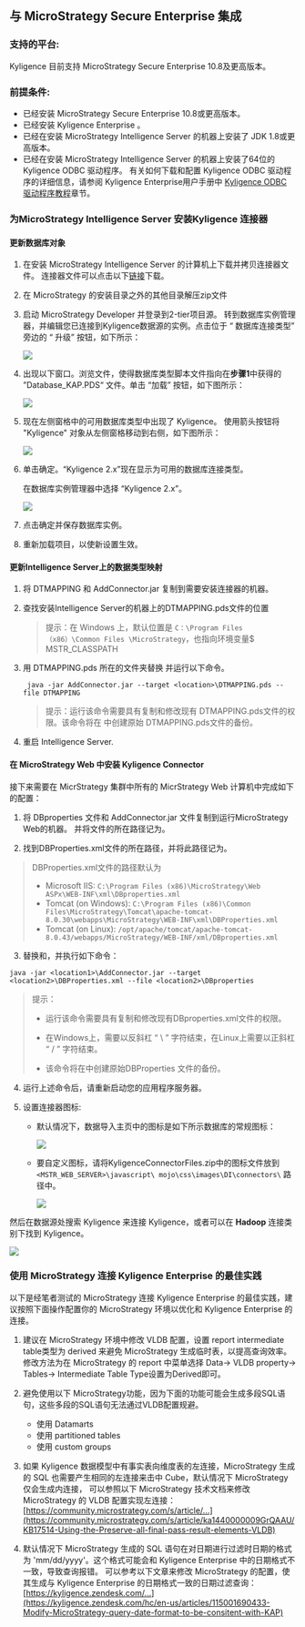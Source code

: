 ## 与 MicroStrategy Secure Enterprise 集成

### 支持的平台:

Kyligence 目前支持 MicroStrategy Secure Enterprise 10.8及更高版本。

### 前提条件:

- 已经安装 MicroStrategy Secure Enterprise 10.8或更高版本。
- 已经安装 Kyligence Enterprise 。
- 已经在安装 MicroStrategy Intelligence Server 的机器上安装了 JDK 1.8或更高版本。
- 已经在安装 MicroStrategy Intelligence Server 的机器上安装了64位的 Kyligence ODBC 驱动程序。 有关如何下载和配置 Kyligence ODBC 驱动程序的详细信息，请参阅 Kyligence Enterprise用户手册中 [Kyligence ODBC 驱动程序教程](../driver/kyligence_odbc.cn.md)章节。


### 为MicroStrategy Intelligence Server 安装Kyligence 连接器 

#### 更新数据库对象

1. 在安装 MicroStrategy Intelligence Server 的计算机上下载并拷贝连接器文件。 连接器文件可以点击以下[链接](https://community.microstrategy.com/s/article/Kyligence-Analytic-Platform)下载。

2. 在 MicroStrategy 的安装目录之外的其他目录解压zip文件

3. 启动 MicroStrategy Developer 并登录到2-tier项目源。 转到数据库实例管理器，并编辑您已连接到Kyligence数据源的实例。点击位于 “ 数据库连接类型” 旁边的 “ 升级” 按钮，如下所示：

   ![](images/microstrategy_10_8/database_instances.png)

4. 出现以下窗口。浏览文件，使得数据库类型脚本文件指向在**步骤1**中获得的 ”Database_KAP.PDS“ 文件。单击 “加载” 按钮，如下图所示：

   ![](images/microstrategy_10_8/load.png)

5. 现在左侧窗格中的可用数据库类型中出现了 Kyligence。 使用箭头按钮将 "Kyligence" 对象从左侧窗格移动到右侧，如下图所示：

   ![](images/microstrategy_10_8/add_database.png)

6. 单击确定。“Kyligence 2.x”现在显示为可用的数据库连接类型。 

   在数据库实例管理器中选择 “Kyligence 2.x”。

   ![](images/microstrategy_10_8/select_kyligence.png)

7. 点击确定并保存数据库实例。

8. 重新加载项目，以使新设置生效。



#### 更新Intelligence Server上的数据类型映射

1. 将 DTMAPPING 和 AddConnector.jar 复制到需要安装连接器的机器。

2. 查找安装Intelligence Server的机器上的DTMAPPING.pds文件的位置

   > 提示：在 Windows 上，默认位置是 `C：\Program Files（x86）\Common Files \MicroStrategy`，也指向环境变量$ MSTR_CLASSPATH

3. 用 DTMAPPING.pds 所在的文件夹替换 <location> 并运行以下命令。

   ``` java -jar AddConnector.jar --target <location>\DTMAPPING.pds --file DTMAPPING```

   > 提示：运行该命令需要具有复制和修改现有 DTMAPPING.pds文件的权限。该命令将在 <location> 中创建原始 DTMAPPING.pds文件的备份。

4. 重启 Intelligence Server.

#### 在 MicroStrategy Web 中安装 Kyligence Connector

接下来需要在 MicrStrategy 集群中所有的 MicrStrategy Web 计算机中完成如下的配置：

1. 将 DBproperties 文件和 AddConnector.jar 文件复制到运行MicroStrategy Web的机器。 并将文件的所在路径记为<location1>。

2. 找到DBProperties.xml文件的所在路径，并将此路径记为<location2>。

  > DBProperties.xml文件的路径默认为
  >
  > * Microsoft IIS: `C:\Program Files (x86)\MicroStrategy\Web ASPx\WEB-INF\xml\DBproperties.xml`
  > * Tomcat (on Windows): `C:\Program Files (x86)\Common Files\MicroStrategy\Tomcat\apache-tomcat-8.0.30\webapps\MicroStrategy\WEB-INF\xml\DBProperties.xml`
  > * Tomcat (on Linux): `/opt/apache/tomcat/apache-tomcat-8.0.43/webapps/MicroStrategy/WEB-INF/xml/DBproperties.xml`
  >

3. 替换<location1>和<location2>，并执行如下命令：

  ```
  java -jar <location1>\AddConnector.jar --target <location2>\DBProperties.xml --file <location2>\DBproperties
  ```

  > 提示：
  >
  > * 运行该命令需要具有复制和修改现有DBproperties.xml文件的权限。
  >
  > * 在Windows上，<location>需要以反斜杠 “ \ ” 字符结束，在Linux上需要以正斜杠 “ / ” 字符结束。
  >
  > * 该命令将在<location2>中创建原始DBProperties 文件的备份。

4. 运行上述命令后，请重新启动您的应用程序服务器。

5. 设置连接器图标:

   * 默认情况下，数据导入主页中的图标是如下所示数据库的常规图标：

     ![](images/microstrategy_10_8/default_icon.png)

   * 要自定义图标，请将KyligenceConnectorFiles.zip中的图标文件放到`<MSTR_WEB_SERVER>\javascript\ mojo\css\images\DI\connectors\` 路径中。

     ![](images/microstrategy_10_8/ky_icon.png)


然后在数据源处搜索 Kyligence 来连接 Kyligence，或者可以在 **Hadoop** 连接类别下找到 Kyligence。

 ![](images/microstrategy_10_8/datasource_ky.png)

### 使用 MicroStrategy 连接 Kyligence Enterprise 的最佳实践

以下是经笔者测试的 MicroStrategy 连接 Kyligence Enterprise 的最佳实践，建议按照下面操作配置你的 MicroStrategy 环境以优化和 Kyligence Enterprise 的连接。

1. 建议在 MicroStrategy 环境中修改 VLDB 配置，设置 report intermediate table类型为 derived 来避免 MicroStrategy 生成临时表，以提高查询效率。修改方法为在 MicroStrategy 的 report 中菜单选择 Data-> VLDB property-> Tables-> Intermediate Table Type设置为Derived即可。

2. 避免使用以下 MicroStrategy功能，因为下面的功能可能会生成多段SQL语句，这些多段的SQL语句无法通过VLDB配置规避。

   - 使用 Datamarts
   - 使用 partitioned tables
   - 使用 custom groups

3. 如果 Kyligence 数据模型中有事实表向维度表的左连接，MicroStrategy 生成的 SQL 也需要产生相同的左连接来击中 Cube，默认情况下 MicroStrategy 仅会生成内连接，
   可以参照以下 MicroStrategy 技术文档来修改 MicroStrategy 的 VLDB 配置实现左连接：[https://community.microstrategy.com/s/article/...](https://community.microstrategy.com/s/article/ka1440000009GrQAAU/KB17514-Using-the-Preserve-all-final-pass-result-elements-VLDB)

4. 默认情况下 MicroStrategy 生成的 SQL 语句在对日期进行过滤时日期的格式为 'mm/dd/yyyy'。这个格式可能会和 Kyligence Enterprise 中的日期格式不一致，导致查询报错。
   可以参考以下文章来修改 MicroStrategy 的配置，使其生成与 Kyligence Enterprise 的日期格式一致的日期过滤查询：[https://kyligence.zendesk.com/...](https://kyligence.zendesk.com/hc/en-us/articles/115001690433-Modify-MicroStrategy-query-date-format-to-be-consitent-with-KAP)


